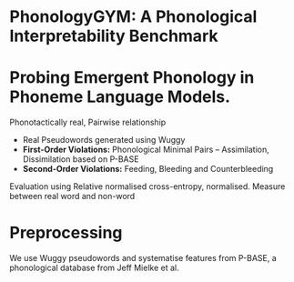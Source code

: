 # PhonologyGYM: A Phonological Interpretability Benchmark

# Probing Emergent Phonology in Phoneme Language Models. 

Phonotactically real, Pairwise relationship
- Real Pseudowords generated using Wuggy 
- **First-Order Violations:** Phonological Minimal Pairs – Assimilation, Dissimilation based on P-BASE
- **Second-Order Violations:** Feeding, Bleeding and Counterbleeding

Evaluation using Relative normalised cross-entropy, normalised. Measure between real word and non-word  


# Preprocessing 

We use Wuggy pseudowords and systematise features from P-BASE, a phonological database from Jeff Mielke et al. 

